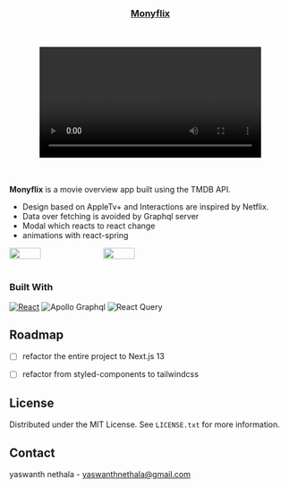 

<!-- ABOUT THE PROJECT -->
<h3 align="center">
 <a href='https://monyflix.vercel.app'>Monyflix</a>
</h3>
<br>
<br>

<div align="center">
 <video autoplay="true" width="396px" aspect-ratio="16/9" src="https://github.com/nethalayaswanth/monyflix/assets/55290314/d20e74e9-4d30-4b26-b993-aeb29e48c170" />
</div>

<br/>

<br/>




**Monyflix** is a movie overview app built using the TMDB API. 
* Design based on AppleTv+ and Interactions are inspired by Netflix.
* Data over fetching is avoided by Graphql server
* Modal which reacts to react change
* animations with react-spring

<div style="display:flex;flex-direction:row" >
 
  <img width='33.33%' alt='' src="https://github.com/nethalayaswanth/monyflix/assets/55290314/3dc8244e-c002-4e92-89fc-e4af21fd38f5" />
   <img  width='33.33%'  alt='' src="https://github.com/nethalayaswanth/monyflix/assets/55290314/68dd291d-43a6-4109-902e-84f17a9fe823" />
</div>

<br/>


### Built With

[![React][React.js]][React-url] 
![Apollo Graphql][apollo]
![React Query][ReactQuery]



<!-- ROADMAP -->
## Roadmap

- [ ] refactor the entire project to Next.js 13
- [ ] refactor from styled-components to tailwindcss


<!-- LICENSE -->
## License

Distributed under the MIT License. See `LICENSE.txt` for more information.


<!-- CONTACT -->
## Contact

yaswanth nethala  - yaswanthnethala@gmail.com


<!-- MARKDOWN LINKS & IMAGES -->
<!-- https://www.markdownguide.org/basic-syntax/#reference-style-links -->
[contributors-shield]: https://img.shields.io/github/contributors/othneildrew/Best-README-Template.svg?style=for-the-badge
[contributors-url]: https://github.com/othneildrew/Best-README-Template/graphs/contributors
[forks-shield]: https://img.shields.io/github/forks/othneildrew/Best-README-Template.svg?style=for-the-badge
[forks-url]: https://github.com/othneildrew/Best-README-Template/network/members
[stars-shield]: https://img.shields.io/github/stars/othneildrew/Best-README-Template.svg?style=for-the-badge
[stars-url]: https://github.com/othneildrew/Best-README-Template/stargazers
[issues-shield]: https://img.shields.io/github/issues/othneildrew/Best-README-Template.svg?style=for-the-badge
[issues-url]: https://github.com/othneildrew/Best-README-Template/issues
[license-shield]: https://img.shields.io/github/license/othneildrew/Best-README-Template.svg?style=for-the-badge
[license-url]: https://github.com/othneildrew/Best-README-Template/blob/master/LICENSE.txt
[linkedin-shield]: https://img.shields.io/badge/-LinkedIn-black.svg?style=for-the-badge&logo=linkedin&colorB=555
[linkedin-url]: https://linkedin.com/in/othneildrew
[product-screenshot]: images/screenshot.png
[Next.js]: https://img.shields.io/badge/next.js-000000?style=for-the-badge&logo=nextdotjs&logoColor=white
[Next-url]: https://nextjs.org/
[React.js]: https://img.shields.io/badge/React-20232A?style=for-the-badge&logo=react&logoColor=61DAFB
[apollo]:https://img.shields.io/badge/Apollo_Graphql-311C87?style=for-the-badge&logo=apollographql&logoColor=white
[ReactQuery]:https://img.shields.io/badge/React_Query-FF4154?style=for-the-badge&logo=reactquery&logoColor=white
[React-url]: https://reactjs.org/
[Vue.js]: https://img.shields.io/badge/Vue.js-35495E?style=for-the-badge&logo=vuedotjs&logoColor=4FC08D
[Vue-url]: https://vuejs.org/
[Angular.io]: https://img.shields.io/badge/Angular-DD0031?style=for-the-badge&logo=angular&logoColor=white
[Angular-url]: https://angular.io/
[Svelte.dev]: https://img.shields.io/badge/Svelte-4A4A55?style=for-the-badge&logo=svelte&logoColor=FF3E00
[Svelte-url]: https://svelte.dev/
[Laravel.com]: https://img.shields.io/badge/Laravel-FF2D20?style=for-the-badge&logo=laravel&logoColor=white
[Laravel-url]: https://laravel.com
[Bootstrap.com]: https://img.shields.io/badge/Bootstrap-563D7C?style=for-the-badge&logo=bootstrap&logoColor=white
[Bootstrap-url]: https://getbootstrap.com
[JQuery.com]: https://img.shields.io/badge/jQuery-0769AD?style=for-the-badge&logo=jquery&logoColor=white
[JQuery-url]: https://jquery.com 
